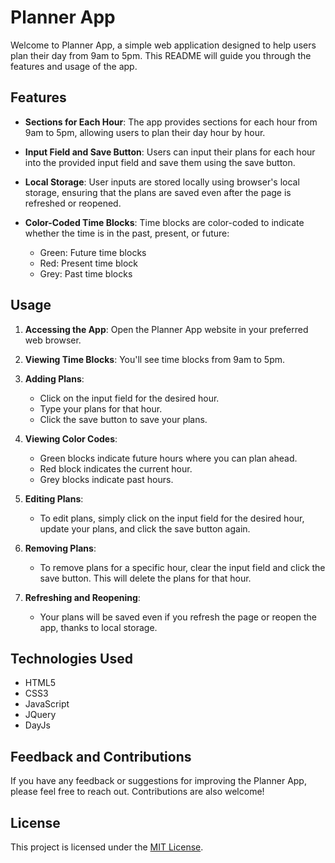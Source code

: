 # Planner App

Welcome to Planner App, a simple web application designed to help users plan their day from 9am to 5pm. This README will guide you through the features and usage of the app.

## Features

- **Sections for Each Hour**: The app provides sections for each hour from 9am to 5pm, allowing users to plan their day hour by hour.

- **Input Field and Save Button**: Users can input their plans for each hour into the provided input field and save them using the save button.

- **Local Storage**: User inputs are stored locally using browser's local storage, ensuring that the plans are saved even after the page is refreshed or reopened.

- **Color-Coded Time Blocks**: Time blocks are color-coded to indicate whether the time is in the past, present, or future:
  - Green: Future time blocks
  - Red: Present time block
  - Grey: Past time blocks

## Usage

1. **Accessing the App**: Open the Planner App website in your preferred web browser.

2. **Viewing Time Blocks**: You'll see time blocks from 9am to 5pm.

3. **Adding Plans**:
   - Click on the input field for the desired hour.
   - Type your plans for that hour.
   - Click the save button to save your plans.

4. **Viewing Color Codes**:
   - Green blocks indicate future hours where you can plan ahead.
   - Red block indicates the current hour.
   - Grey blocks indicate past hours.

5. **Editing Plans**:
   - To edit plans, simply click on the input field for the desired hour, update your plans, and click the save button again.

6. **Removing Plans**:
   - To remove plans for a specific hour, clear the input field and click the save button. This will delete the plans for that hour.

7. **Refreshing and Reopening**:
   - Your plans will be saved even if you refresh the page or reopen the app, thanks to local storage.

## Technologies Used

- HTML5
- CSS3
- JavaScript
- JQuery
- DayJs

## Feedback and Contributions

If you have any feedback or suggestions for improving the Planner App, please feel free to reach out. Contributions are also welcome!

## License

This project is licensed under the [MIT License](LICENSE).

